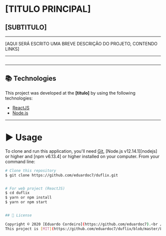 # [TITULO PRINCIPAL]
## [SUBTITULO] 

---
[AQUI SERÁ ESCRITO UMA BREVE DESCRIÇÃO DO PROJETO, CONTENDO LINKS]

---

<p align="center">
    <img alt="" src="" />   
</p>

---
## 📚 Technologies

This project was developed at the **[titulo]** by []() using the following technologies:

-  [ReactJS](https://reactjs.org/)
-  [Node.js](https://nodejs.org)

---
# ▶ Usage

To clone and run this application, you'll need [Git](https://git-scm.com), [Node.js v12.14.1][nodejs] or higher and [npm v6.13.4] or higher installed on your computer. From your command line:

```bash
# Clone this repository
$ git clone https://github.com/eduardoc7/duflix.git


# For web project (ReactJS)
$ cd duflix
$ yarn or npm install
$ yarn or npm start


## 📝 License

Copyright © 2020 [Eduardo Cordeiro](https://github.com/eduardoc7).<br />
This project is [MIT](https://github.com/eduardoc7/duflix/blob/master/LICENSE) licensed.